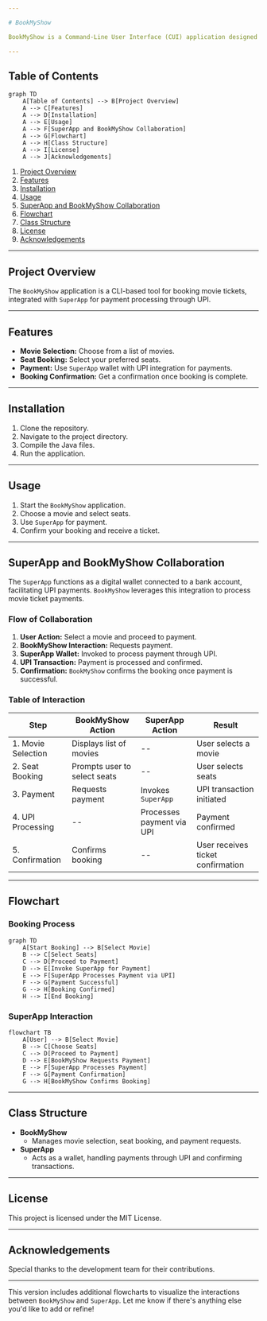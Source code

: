 ```yaml
---

# BookMyShow

BookMyShow is a Command-Line User Interface (CUI) application designed for movie ticket booking. It operates in conjunction with `SuperApp`, a digital wallet connected to a bank, enabling transactions through a UPI option. This README provides a detailed guide to the application's structure, flow, and usage.

---
```


## Table of Contents

```mermaid
graph TD
    A[Table of Contents] --> B[Project Overview]
    A --> C[Features]
    A --> D[Installation]
    A --> E[Usage]
    A --> F[SuperApp and BookMyShow Collaboration]
    A --> G[Flowchart]
    A --> H[Class Structure]
    A --> I[License]
    A --> J[Acknowledgements]
```

1. [Project Overview](#project-overview)
2. [Features](#features)
3. [Installation](#installation)
4. [Usage](#usage)
5. [SuperApp and BookMyShow Collaboration](#superapp-and-bookmyshow-collaboration)
6. [Flowchart](#flowchart)
7. [Class Structure](#class-structure)
8. [License](#license)
9. [Acknowledgements](#acknowledgements)

---

## Project Overview

The `BookMyShow` application is a CLI-based tool for booking movie tickets, integrated with `SuperApp` for payment processing through UPI.

---

## Features

- **Movie Selection:** Choose from a list of movies.
- **Seat Booking:** Select your preferred seats.
- **Payment:** Use `SuperApp` wallet with UPI integration for payments.
- **Booking Confirmation:** Get a confirmation once booking is complete.

---

## Installation

1. Clone the repository.
2. Navigate to the project directory.
3. Compile the Java files.
4. Run the application.

---

## Usage

1. Start the `BookMyShow` application.
2. Choose a movie and select seats.
3. Use `SuperApp` for payment.
4. Confirm your booking and receive a ticket.

---

## SuperApp and BookMyShow Collaboration

The `SuperApp` functions as a digital wallet connected to a bank account, facilitating UPI payments. `BookMyShow` leverages this integration to process movie ticket payments.

### Flow of Collaboration

1. **User Action:** Select a movie and proceed to payment.
2. **BookMyShow Interaction:** Requests payment.
3. **SuperApp Wallet:** Invoked to process payment through UPI.
4. **UPI Transaction:** Payment is processed and confirmed.
5. **Confirmation:** `BookMyShow` confirms the booking once payment is successful.

### Table of Interaction

| **Step**         | **BookMyShow Action**                  | **SuperApp Action**                  | **Result**                              |
|------------------|----------------------------------------|--------------------------------------|-----------------------------------------|
| 1. Movie Selection | Displays list of movies                | --                                   | User selects a movie                    |
| 2. Seat Booking  | Prompts user to select seats           | --                                   | User selects seats                      |
| 3. Payment       | Requests payment                       | Invokes `SuperApp`                   | UPI transaction initiated               |
| 4. UPI Processing | --                                     | Processes payment via UPI            | Payment confirmed                       |
| 5. Confirmation  | Confirms booking                       | --                                   | User receives ticket confirmation       |

---

## Flowchart

### Booking Process

```mermaid
graph TD
    A[Start Booking] --> B[Select Movie]
    B --> C[Select Seats]
    C --> D[Proceed to Payment]
    D --> E[Invoke SuperApp for Payment]
    E --> F[SuperApp Processes Payment via UPI]
    F --> G[Payment Successful]
    G --> H[Booking Confirmed]
    H --> I[End Booking]
```

### SuperApp Interaction

```mermaid
flowchart TB
    A[User] --> B[Select Movie]
    B --> C[Choose Seats]
    C --> D[Proceed to Payment]
    D --> E[BookMyShow Requests Payment]
    E --> F[SuperApp Processes Payment]
    F --> G[Payment Confirmation]
    G --> H[BookMyShow Confirms Booking]
```

---

## Class Structure

- **BookMyShow**
  - Manages movie selection, seat booking, and payment requests.
- **SuperApp**
  - Acts as a wallet, handling payments through UPI and confirming transactions.

---

## License

This project is licensed under the MIT License.

---

## Acknowledgements

Special thanks to the development team for their contributions.

---

This version includes additional flowcharts to visualize the interactions between `BookMyShow` and `SuperApp`. Let me know if there's anything else you'd like to add or refine!
